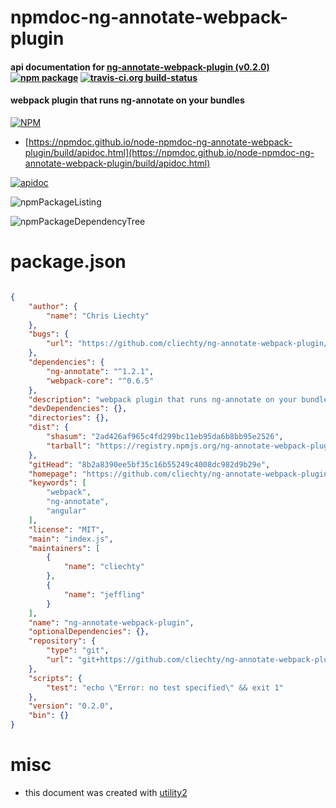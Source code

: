 # npmdoc-ng-annotate-webpack-plugin

#### api documentation for  [ng-annotate-webpack-plugin (v0.2.0)](https://github.com/cliechty/ng-annotate-webpack-plugin)  [![npm package](https://img.shields.io/npm/v/npmdoc-ng-annotate-webpack-plugin.svg?style=flat-square)](https://www.npmjs.org/package/npmdoc-ng-annotate-webpack-plugin) [![travis-ci.org build-status](https://api.travis-ci.org/npmdoc/node-npmdoc-ng-annotate-webpack-plugin.svg)](https://travis-ci.org/npmdoc/node-npmdoc-ng-annotate-webpack-plugin)

#### webpack plugin that runs ng-annotate on your bundles

[![NPM](https://nodei.co/npm/ng-annotate-webpack-plugin.png?downloads=true&downloadRank=true&stars=true)](https://www.npmjs.com/package/ng-annotate-webpack-plugin)

- [https://npmdoc.github.io/node-npmdoc-ng-annotate-webpack-plugin/build/apidoc.html](https://npmdoc.github.io/node-npmdoc-ng-annotate-webpack-plugin/build/apidoc.html)

[![apidoc](https://npmdoc.github.io/node-npmdoc-ng-annotate-webpack-plugin/build/screenCapture.buildCi.browser.%252Ftmp%252Fbuild%252Fapidoc.html.png)](https://npmdoc.github.io/node-npmdoc-ng-annotate-webpack-plugin/build/apidoc.html)

![npmPackageListing](https://npmdoc.github.io/node-npmdoc-ng-annotate-webpack-plugin/build/screenCapture.npmPackageListing.svg)

![npmPackageDependencyTree](https://npmdoc.github.io/node-npmdoc-ng-annotate-webpack-plugin/build/screenCapture.npmPackageDependencyTree.svg)



# package.json

```json

{
    "author": {
        "name": "Chris Liechty"
    },
    "bugs": {
        "url": "https://github.com/cliechty/ng-annotate-webpack-plugin/issues"
    },
    "dependencies": {
        "ng-annotate": "^1.2.1",
        "webpack-core": "^0.6.5"
    },
    "description": "webpack plugin that runs ng-annotate on your bundles",
    "devDependencies": {},
    "directories": {},
    "dist": {
        "shasum": "2ad426af965c4fd299bc11eb95da6b8bb95e2526",
        "tarball": "https://registry.npmjs.org/ng-annotate-webpack-plugin/-/ng-annotate-webpack-plugin-0.2.0.tgz"
    },
    "gitHead": "8b2a8390ee5bf35c16b55249c4008dc982d9b29e",
    "homepage": "https://github.com/cliechty/ng-annotate-webpack-plugin",
    "keywords": [
        "webpack",
        "ng-annotate",
        "angular"
    ],
    "license": "MIT",
    "main": "index.js",
    "maintainers": [
        {
            "name": "cliechty"
        },
        {
            "name": "jeffling"
        }
    ],
    "name": "ng-annotate-webpack-plugin",
    "optionalDependencies": {},
    "repository": {
        "type": "git",
        "url": "git+https://github.com/cliechty/ng-annotate-webpack-plugin.git"
    },
    "scripts": {
        "test": "echo \"Error: no test specified\" && exit 1"
    },
    "version": "0.2.0",
    "bin": {}
}
```



# misc
- this document was created with [utility2](https://github.com/kaizhu256/node-utility2)
